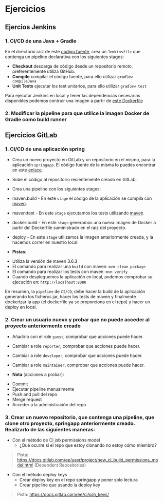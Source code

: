 # Ejercicios
 
## Ejercios Jenkins
 
### 1. CI/CD de una Java + Gradle
 
En el directorio raíz de este [código fuente](./jenkins-resources/calcultor), crea un `Jenkinsfile` que contenga un pipeline declarativa con los siguientes stages:
 
* **Checkout** descarga de código desde un repositorio remoto, preferentemente utiliza GitHub.
* **Compile** compilar el código fuente, para ello utilizar `gradlew compileJava`
* **Unit Tests** ejecutar los test unitarios, para ello utilizar `gradlew test`
 
Para ejecutar Jenkins en local y tener las dependencias necesarias disponibles podemos contruir una imagen a partir de [este Dockerfile](./jenkins-resources/gradle.Dockerfile)
 
### 2. Modificar la pipeline para que utilice la imagen Docker de Gradle como build runner
 
## Ejercicios GitLab
 
### 1. CI/CD de una aplicación spring
 
* Crea un nuevo proyecto en GitLab y un repositorio en el mismo, para la aplicación `springapp`. El código fuente de la misma lo puedes encontrar en este [enlace](../02-gitlab/springapp).
* Sube el código al repositorio recientemente creado en GitLab.
* Crea una pipeline con los siguientes stages:
 * maven:build - En este `stage` el código de la aplicación se compila con [maven](https://maven.apache.org/).
 * maven:test - En este `stage` ejecutamos los tests utilizando [maven](https://maven.apache.org/).
 * docker:build - En este `stage` generamos una nueva imagen de Docker a partir del Dockerfile suministrado en el raíz del proyecto.
 * deploy - En este `stage` utilizamos la imagen anteriormente creada, y la hacemos correr en nuestro local
 
* **Pistas**:
 - Utiliza la versión de maven 3.6.3
 - El comando para realizar una `build` con maven: `mvn clean package`
 - El comando para realizar los tests con maven: `mvn verify`
 - Cuando despleguemos la aplicación en local, podemos comprobar su ejecución en: `http://localhost:8080`
 
En resumen, la `pipeline` de `CI/CD`, debe hacer la build de la aplicación generando los ficheros jar, hacer los tests de maven y finalmente dockerizar la app (el dockerfile ya se proporciona en el repo) y hacer un deploy en local.
 
### 2. Crear un usuario nuevo y probar que no puede acceder al proyecto anteriormente creado
 * Añadirlo con el role `guest`, comprobar que acciones puede hacer.
* Cambiar a role `reporter`, comprobar que acciones puede hacer.
* Cambiar a role `developer`, comprobar que acciones puede hacer.
* Cambiar a role `maintainer`, comprobar que acciones puede hacer.
 
* **Nota** (acciones a probar):
 - Commit
 - Ejecutar pipeline manualmente
 - Push and pull del repo
 - Merge request
 - Acceder a la administración del repo
 
### 3. Crear un nuevo repositorio, que contenga una pipeline, que clone otro proyecto, springapp anteriormente creado. Realizarlo de las siguientes maneras:
  
* Con el método de CI job permissions model
   - ¿Qué ocurre si el repo que estoy clonando no estoy cómo miembro?
 > Pista: https://docs.gitlab.com/ee/user/project/new_ci_build_permissions_model.html (Dependent Repositories)
 * Con el método deploy keys
   - Crear deploy key en el repo springapp y poner solo lectura
   - Crear pipeline que usando la deploy key
 > Pista: https://docs.gitlab.com/ee/ci/ssh_keys/
 

